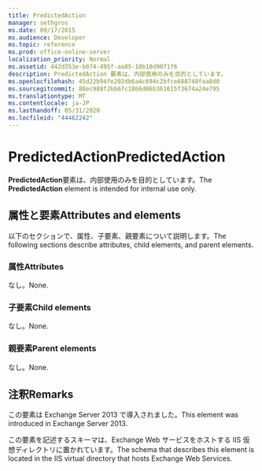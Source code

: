 ```yaml
---
title: PredictedAction
manager: sethgros
ms.date: 09/17/2015
ms.audience: Developer
ms.topic: reference
ms.prod: office-online-server
localization_priority: Normal
ms.assetid: 442d353e-b074-495f-aa85-10b10d9071f6
description: PredictedAction 要素は、内部使用のみを目的としています。
ms.openlocfilehash: 45d22b94fe202db6a4c694c2bfce688748faa8d0
ms.sourcegitcommit: 88ec988f2bb67c1866d06b361615f3674a24e795
ms.translationtype: MT
ms.contentlocale: ja-JP
ms.lasthandoff: 05/31/2020
ms.locfileid: "44462242"
---
```

# <a name="predictedaction"></a><span data-ttu-id="e8a78-103">PredictedAction</span><span class="sxs-lookup"><span data-stu-id="e8a78-103">PredictedAction</span></span>

<span data-ttu-id="e8a78-104">**PredictedAction**要素は、内部使用のみを目的としています。</span><span class="sxs-lookup"><span data-stu-id="e8a78-104">The **PredictedAction** element is intended for internal use only.</span></span> 

## <a name="attributes-and-elements"></a><span data-ttu-id="e8a78-105">属性と要素</span><span class="sxs-lookup"><span data-stu-id="e8a78-105">Attributes and elements</span></span>

<span data-ttu-id="e8a78-106">以下のセクションで、属性、子要素、親要素について説明します。</span><span class="sxs-lookup"><span data-stu-id="e8a78-106">The following sections describe attributes, child elements, and parent elements.</span></span>
  
### <a name="attributes"></a><span data-ttu-id="e8a78-107">属性</span><span class="sxs-lookup"><span data-stu-id="e8a78-107">Attributes</span></span>

<span data-ttu-id="e8a78-108">なし。</span><span class="sxs-lookup"><span data-stu-id="e8a78-108">None.</span></span>
  
### <a name="child-elements"></a><span data-ttu-id="e8a78-109">子要素</span><span class="sxs-lookup"><span data-stu-id="e8a78-109">Child elements</span></span>

<span data-ttu-id="e8a78-110">なし。</span><span class="sxs-lookup"><span data-stu-id="e8a78-110">None.</span></span>
  
### <a name="parent-elements"></a><span data-ttu-id="e8a78-111">親要素</span><span class="sxs-lookup"><span data-stu-id="e8a78-111">Parent elements</span></span>

<span data-ttu-id="e8a78-112">なし。</span><span class="sxs-lookup"><span data-stu-id="e8a78-112">None.</span></span>
  
## <a name="remarks"></a><span data-ttu-id="e8a78-113">注釈</span><span class="sxs-lookup"><span data-stu-id="e8a78-113">Remarks</span></span>

<span data-ttu-id="e8a78-114">この要素は Exchange Server 2013 で導入されました。</span><span class="sxs-lookup"><span data-stu-id="e8a78-114">This element was introduced in Exchange Server 2013.</span></span>
  
<span data-ttu-id="e8a78-115">この要素を記述するスキーマは、Exchange Web サービスをホストする IIS 仮想ディレクトリに置かれています。</span><span class="sxs-lookup"><span data-stu-id="e8a78-115">The schema that describes this element is located in the IIS virtual directory that hosts Exchange Web Services.</span></span>
  

